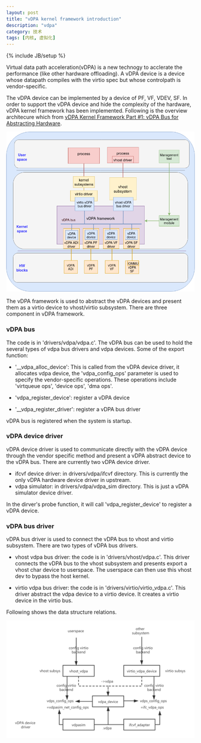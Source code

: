 ```yaml
---
layout: post
title: "vDPA kernel framework introduction"
description: "vdpa"
category: 技术
tags: [内核, 虚拟化]
---
```

{% include JB/setup %}


Virtual data path acceleration(vDPA) is a new technogy to acclerate the performance (like other hardware offloading). A vDPA device is a device whose datapath compiles with the virtio spec but whose controlpath is vendor-specific. 

The vDPA device can be implemented by a device of PF, VF, VDEV, SF. In order to support the vDPA device and hide the complexity of the hardware, vDPA kernel framework has been implemented. Following is the overview architecure which from [vDPA Kernel Framework Part #1: vDPA Bus for Abstracting Hardware](https://www.redhat.com/en/blog/vdpa-kernel-framework-part-1-vdpa-bus-abstracting-hardware).

![](/assets/img/vdpa/1.png)

The vDPA framework is used to abstract the vDPA devices and present them as a virtio device to vhost/virtio subsystem. There are three component in vDPA framework.

<h3> vDPA bus </h3>

The code is in 'drivers/vdpa/vdpa.c'. The vDPA bus can be used to hold the several types of vdpa bus drivers and vdpa devices.
Some of the export function:

* '__vdpa_alloc_device': This is called from the vDPA device driver, it allocates vdpa device, the 'vdpa_config_ops' parameter is used to specify the vendor-specific operations. These operations include 'virtqueue ops', 'device ops', 'dma ops'.

* 'vdpa_register_device': register a vDPA device

* '__vdpa_register_driver': register a vDPA bus driver



vDPA bus is registered when the system is startup.


<h3> vDPA device driver </h3>

vDPA device driver is used to communicate directly with the vDPA device through the vendor specific method and present a vDPA abstract device to the vDPA bus. There are currently two vDPA device driver. 

* ifcvf device driver: in drivers/vdpa/ifcvf directory. This is currently the only vDPA hardware device driver in upstream.
* vdpa simulator: in drivers/vdpa/vdpa_sim directory. This is just a vDPA simulator device driver.

In the dirver's probe function, it will call 'vdpa_register_device' to register a vDPA device. 





<h3> vDPA bus driver </h3>

vDPA bus driver is used to connect the vDPA bus to vhost and virtio subsystem. There are two types of vDPA bus drivers.

* vhost vdpa bus driver: the code is in 'drivers/vhost/vdpa.c'. This driver connects the vDPA bus to the vhost subsystem and presents export a vhost char device to userspace. The userspace can then use this vhost dev to bypass the host kernel.

* virtio vdpa bus driver: the code is in 'drivers/virtio/virtio_vdpa.c'. This driver abstract the vdpa device to a virtio device. It creates a virtio device in the virtio bus. 



Following shows the data structure relations.


![](/assets/img/vdpa/2.png)


